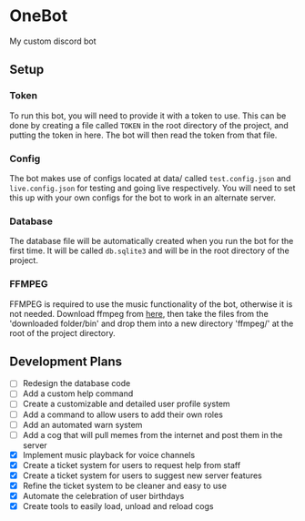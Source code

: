 # OneBot
 My custom discord bot

## Setup

### Token

To run this bot, you will need to provide it with a token to use. This can be done by creating a file called `TOKEN` in the root directory of the project, and putting the token in here. The bot will then read the token from that file.

### Config

The bot makes use of configs located at data/ called `test.config.json` and `live.config.json` for testing and going live respectively. You will need to set this up with your own configs for the bot to work in an alternate server.

### Database

The database file will be automatically created when you run the bot for the first time. It will be called `db.sqlite3` and will be in the root directory of the project.

### FFMPEG

FFMPEG is required to use the music functionality of the bot, otherwise it is not needed.
Download ffmpeg from [here](https://www.gyan.dev/ffmpeg/builds/ffmpeg-git-full.7z), then take the files from the 'downloaded folder/bin' and drop them into a new directory 'ffmpeg/' at the root of the project directory.

## Development Plans

- [ ] Redesign the database code
- [ ] Add a custom help command
- [ ] Create a customizable and detailed user profile system
- [ ] Add a command to allow users to add their own roles
- [ ] Add an automated warn system
- [ ] Add a cog that will pull memes from the internet and post them in the server
- [x] Implement music playback for voice channels
- [x] Create a ticket system for users to request help from staff
- [x] Create a ticket system for users to suggest new server features
- [x] Refine the ticket system to be cleaner and easy to use
- [x] Automate the celebration of user birthdays
- [x] Create tools to easily load, unload and reload cogs
